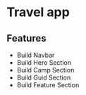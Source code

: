 # Travel app 
 ## Features
- Build Navbar
- Build Hero Section
- Build Camp Section
- Build Guid Section
- Build Feature Section